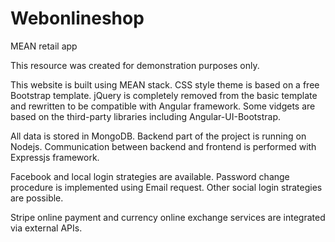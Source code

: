 # Webonlineshop
MEAN retail app

This resource was created for demonstration purposes only.

This website is built using MEAN stack. CSS style theme is based on a free Bootstrap template. jQuery is completely removed from the basic template and rewritten to be compatible with Angular framework. Some vidgets are based on the third-party libraries including Angular-UI-Bootstrap.

All data is stored in MongoDB. Backend part of the project is running on Nodejs. Communication between backend and frontend is performed with Expressjs framework.

Facebook and local login strategies are available.  Password change procedure is implemented using Email request. Other social login strategies are possible. 

Stripe online payment and currency online exchange services are integrated via external APIs.
